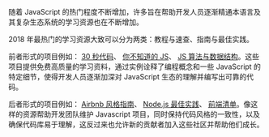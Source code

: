 随着 JavaScript 的热门程度不断增加，许多旨在帮助开发人员逐渐精通本语言及其复杂生态系统的学习资源也在不断增加。

2018 年最热门的学习资源大致可以分为两类：教程与速查、指南与最佳实践。

前者形式的项目例如： [30 秒代码](https://30secondsofcode.org/)、 [你不知道的 JS](https://github.com/getify/You-Dont-Know-JS)、 [JS 算法与数据结构](https://github.com/trekhleb/javascript-algorithms)。这些项目提供免费高质量的学习资料，通过实例诠释了编程概念和一些 JavaScript 的特定细节，使得开发人员逐渐加深对 JavaScript 生态的理解并编写出可靠的代码。

后者形式的项目例如： [Airbnb 风格指南](https://github.com/airbnb/javascript)、 [Node.js 最佳实践](https://github.com/i0natan/nodebestpractices)、 [前端清单](https://frontendchecklist.io/)。像这样的资源帮助开发团队维护 Javascript 项目，同时保持代码风格的一致性，以及确保代码库易于理解，这反过来也允许新的贡献者加入这些社区并帮助他们成长。

